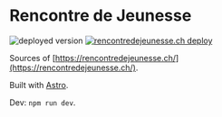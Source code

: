 # Rencontre de Jeunesse

![deployed version](https://hodor.rencontredejeunesse.ch/api/tags/rencontredejeunesse?format=svg)
[![rencontredejeunesse.ch deploy](https://github.com/doxa-tech/rencontredejeunesse/actions/workflows/rj_deploy.yml/badge.svg)](https://github.com/doxa-tech/rencontredejeunesse/actions/workflows/rj_deploy.yml)

Sources of [https://rencontredejeunesse.ch/](https://rencontredejeunesse.ch/).

Built with [Astro](https://astro.build/).

Dev: `npm run dev`.